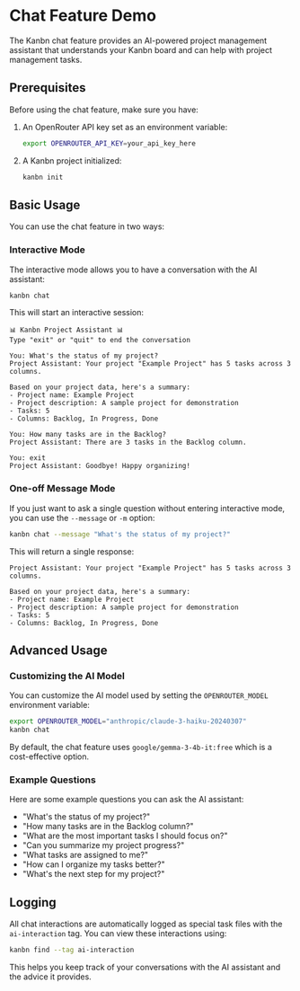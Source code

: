 # Chat Feature Demo

The Kanbn chat feature provides an AI-powered project management assistant that understands your Kanbn board and can help with project management tasks.

## Prerequisites

Before using the chat feature, make sure you have:

1. An OpenRouter API key set as an environment variable:
   ```bash
   export OPENROUTER_API_KEY=your_api_key_here
   ```

2. A Kanbn project initialized:
   ```bash
   kanbn init
   ```

## Basic Usage

You can use the chat feature in two ways:

### Interactive Mode

The interactive mode allows you to have a conversation with the AI assistant:

```bash
kanbn chat
```

This will start an interactive session:

```
📊 Kanbn Project Assistant 📊
Type "exit" or "quit" to end the conversation

You: What's the status of my project?
Project Assistant: Your project "Example Project" has 5 tasks across 3 columns.

Based on your project data, here's a summary:
- Project name: Example Project
- Project description: A sample project for demonstration
- Tasks: 5
- Columns: Backlog, In Progress, Done

You: How many tasks are in the Backlog?
Project Assistant: There are 3 tasks in the Backlog column.

You: exit
Project Assistant: Goodbye! Happy organizing!
```

### One-off Message Mode

If you just want to ask a single question without entering interactive mode, you can use the `--message` or `-m` option:

```bash
kanbn chat --message "What's the status of my project?"
```

This will return a single response:

```
Project Assistant: Your project "Example Project" has 5 tasks across 3 columns.

Based on your project data, here's a summary:
- Project name: Example Project
- Project description: A sample project for demonstration
- Tasks: 5
- Columns: Backlog, In Progress, Done
```

## Advanced Usage

### Customizing the AI Model

You can customize the AI model used by setting the `OPENROUTER_MODEL` environment variable:

```bash
export OPENROUTER_MODEL="anthropic/claude-3-haiku-20240307"
kanbn chat
```

By default, the chat feature uses `google/gemma-3-4b-it:free` which is a cost-effective option.

### Example Questions

Here are some example questions you can ask the AI assistant:

- "What's the status of my project?"
- "How many tasks are in the Backlog column?"
- "What are the most important tasks I should focus on?"
- "Can you summarize my project progress?"
- "What tasks are assigned to me?"
- "How can I organize my tasks better?"
- "What's the next step for my project?"

## Logging

All chat interactions are automatically logged as special task files with the `ai-interaction` tag. You can view these interactions using:

```bash
kanbn find --tag ai-interaction
```

This helps you keep track of your conversations with the AI assistant and the advice it provides.

